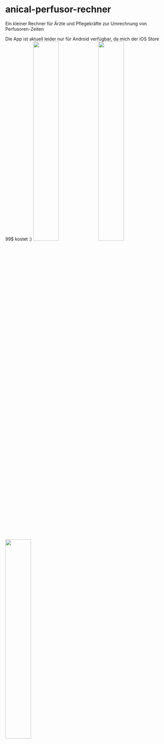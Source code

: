 # anical-perfusor-rechner
 
Ein kleiner Rechner für Ärzte und Pflegekräfte zur Umrechnung von Perfusoren-Zeiten

Die App ist aktuell leider nur für Android verfügbar, da mich der iOS Store 99$ kostet :)
<img src="https://user-images.githubusercontent.com/16035948/182111892-a6f41a17-25d4-43a6-99b3-f97fa1323a8c.png"  width=40% height=40%>
<img src="https://user-images.githubusercontent.com/16035948/182111898-bb2c623d-cb69-4de9-8f60-635283ab7d96.png"  width=40% height=40%>
<img src="https://user-images.githubusercontent.com/16035948/182111900-3837a032-f6e9-4d4f-903c-744fbd888b02.png"  width=40% height=40%>

